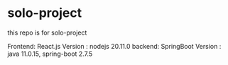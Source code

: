 # solo-project
this repo is for solo-project

Frontend: React.js 
    Version : nodejs 20.11.0
backend: SpringBoot
    Version : java 11.0.15, spring-boot 2.7.5
